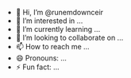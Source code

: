 - 👋 Hi, I’m @runemdownceir
- 👀 I’m interested in ...
- 🌱 I’m currently learning ...
- 💞️ I’m looking to collaborate on ...
- 📫 How to reach me ...
- 😄 Pronouns: ...
- ⚡ Fun fact: ...

<!---
runemdownceir/runemdownceir is a ✨ special ✨ repository because its `README.md` (this file) appears on your GitHub profile.
You can click the Preview link to take a look at your changes.
--->
